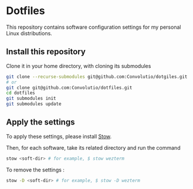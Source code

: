 # Dotfiles

This repository contains software configuration settings for my personal Linux
distributions.

## Install this repository

Clone it in your home directory, with cloning its submodules

```sh
git clone --recurse-submodules git@github.com:Convolutio/dotgiles.git
# or
git clone git@github.com:Convolutio/dotfiles.git
cd dotfiles
git submodules init
git submodules update
```

## Apply the settings

To apply these settings, please install
[Stow](https://www.gnu.org/software/stow/).

Then, for each software, take its related directory <soft-dir> and run the
command

```sh
stow <soft-dir> # for example, $ stow wezterm
```

To remove the settings :

```sh
stow -D <soft-dir> # for example, $ stow -D wezterm
```
